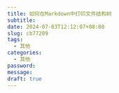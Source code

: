```yaml
---
title: 如何在Markdown中打印文件结构树
subtitle: 
date: 2024-07-03T12:12:07+08:00
slug: cb77209
tags:
  - 其他
categories:
  - 其他
password: 
message: 
draft: true
---
```



